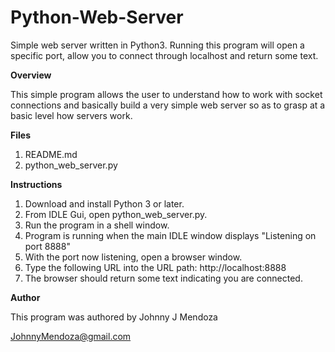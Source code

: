 # Python-Web-Server
Simple web server written in Python3. Running this program will open a specific port, 
allow you to connect through localhost and return some text. 

**Overview**

This simple program allows the user to understand how to work with socket connections
and basically build a very simple web server so as to grasp at a basic level how
servers work. 

**Files**

1. README.md
2. python_web_server.py

**Instructions**

1. Download and install Python 3 or later.
2. From IDLE Gui, open python_web_server.py.
3. Run the program in a shell window.
4. Program is running when the main IDLE window displays "Listening on port 8888"
5. With the port now listening, open a browser window. 
6. Type the following URL into the URL path: http://localhost:8888
7. The browser should return some text indicating you are connected. 

**Author**

This program was authored by Johnny J Mendoza

JohnnyMendoza@gmail.com
